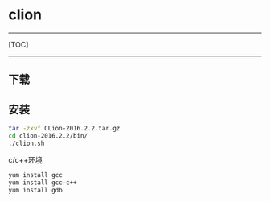 # clion

------

[TOC]

------

## 下载

## 安装

```sh
tar -zxvf CLion-2016.2.2.tar.gz
cd clion-2016.2.2/bin/
./clion.sh
```

c/c++环境

```sh
yum install gcc
yum install gcc-c++
yum install gdb
```

